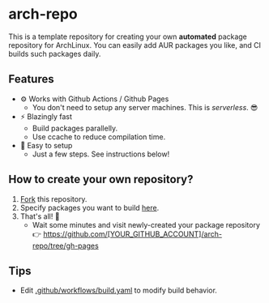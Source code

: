 # arch-repo

This is a template repository for creating your own **automated** package repository for ArchLinux.
You can easily add AUR packages you like, and CI builds such packages daily.

## Features

- ⚙️ Works with Github Actions / Github Pages
	- You don't need to setup any server machines. This is _serverless_. 😎
- ⚡ Blazingly fast
	- Build packages parallelly.
	- Use ccache to reduce compilation time.
- 🔧 Easy to setup
	- Just a few steps. See instructions below!

## How to create your own repository?

1. [Fork](https://docs.github.com/ja/github/getting-started-with-github/fork-a-repo) this repository.
2. Specify packages you want to build [here](https://github.com/kaz/arch-repo/blob/master/.github/workflows/build.yaml#L25-L27).
3. That's all! 👏
	- Wait some minutes and visit newly-created your package repository 👉 https://github.com/[YOUR_GITHUB_ACCOUNT]/arch-repo/tree/gh-pages

## Tips

- Edit [.github/workflows/build.yaml](https://github.com/kaz/arch-repo/blob/master/.github/workflows/build.yaml) to modify build behavior.
